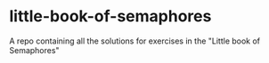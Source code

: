 # little-book-of-semaphores
A repo containing all the solutions for exercises in the "Little book of Semaphores"
